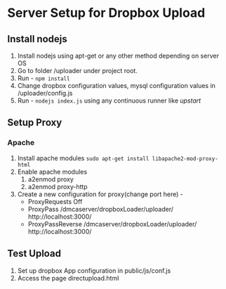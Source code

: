 Server Setup for Dropbox Upload
===============================

## Install nodejs 

1. Install nodejs using apt-get or any other method depending on server OS
2. Go to folder /uploader under project root.
3. Run - ```npm install```
4. Change dropbox configuration values, mysql configuration values in /uploader/config.js
5. Run - ```nodejs index.js``` using any continuous runner like *upstart*

## Setup Proxy

### Apache

1. Install apache modules ```sudo apt-get install libapache2-mod-proxy-html```
2. Enable apache modules 
    1. a2enmod proxy
    2. a2enmod proxy-http
3. Create a new configuration for proxy(change port here) -
    * ProxyRequests Off
    * ProxyPass /dmcaserver/dropboxLoader/uploader/ http://localhost:3000/
    * ProxyPassReverse /dmcaserver/dropboxLoader/uploader/ http://localhost:3000/

## Test Upload

1. Set up dropbox App configuration in public/js/conf.js
2. Access the page directupload.html